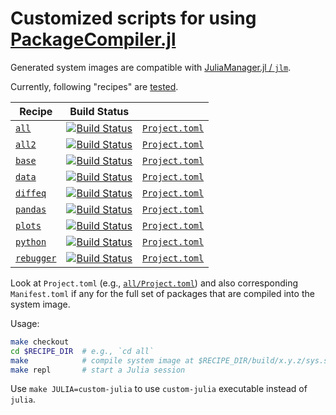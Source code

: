 # Customized scripts for using [PackageCompiler.jl](https://github.com/JuliaLang/PackageCompiler.jl)

Generated system images are compatible with
[JuliaManager.jl / `jlm`](https://github.com/tkf/JuliaManager.jl).

Currently, following "recipes" are [tested](https://travis-ci.com/tkf/julia-sysimage-recipes).

<!-- table start -->

| Recipe | Build Status |  |
| --- | --- | --- |
| [`all`](https://github.com/tkf/julia-sysimage-recipes/tree/all/master) | [![Build Status](https://travis-ci.com/tkf/julia-sysimage-recipes.svg?branch=all/master)](https://travis-ci.com/tkf/julia-sysimage-recipes/branches) | [`Project.toml`](https://github.com/tkf/julia-sysimage-recipes/blob/all/master/Project.toml) |
| [`all2`](https://github.com/tkf/julia-sysimage-recipes/tree/all2/master) | [![Build Status](https://travis-ci.com/tkf/julia-sysimage-recipes.svg?branch=all2/master)](https://travis-ci.com/tkf/julia-sysimage-recipes/branches) | [`Project.toml`](https://github.com/tkf/julia-sysimage-recipes/blob/all2/master/Project.toml) |
| [`base`](https://github.com/tkf/julia-sysimage-recipes/tree/base/master) | [![Build Status](https://travis-ci.com/tkf/julia-sysimage-recipes.svg?branch=base/master)](https://travis-ci.com/tkf/julia-sysimage-recipes/branches) | [`Project.toml`](https://github.com/tkf/julia-sysimage-recipes/blob/base/master/Project.toml) |
| [`data`](https://github.com/tkf/julia-sysimage-recipes/tree/data/master) | [![Build Status](https://travis-ci.com/tkf/julia-sysimage-recipes.svg?branch=data/master)](https://travis-ci.com/tkf/julia-sysimage-recipes/branches) | [`Project.toml`](https://github.com/tkf/julia-sysimage-recipes/blob/data/master/Project.toml) |
| [`diffeq`](https://github.com/tkf/julia-sysimage-recipes/tree/diffeq/master) | [![Build Status](https://travis-ci.com/tkf/julia-sysimage-recipes.svg?branch=diffeq/master)](https://travis-ci.com/tkf/julia-sysimage-recipes/branches) | [`Project.toml`](https://github.com/tkf/julia-sysimage-recipes/blob/diffeq/master/Project.toml) |
| [`pandas`](https://github.com/tkf/julia-sysimage-recipes/tree/pandas/master) | [![Build Status](https://travis-ci.com/tkf/julia-sysimage-recipes.svg?branch=pandas/master)](https://travis-ci.com/tkf/julia-sysimage-recipes/branches) | [`Project.toml`](https://github.com/tkf/julia-sysimage-recipes/blob/pandas/master/Project.toml) |
| [`plots`](https://github.com/tkf/julia-sysimage-recipes/tree/plots/master) | [![Build Status](https://travis-ci.com/tkf/julia-sysimage-recipes.svg?branch=plots/master)](https://travis-ci.com/tkf/julia-sysimage-recipes/branches) | [`Project.toml`](https://github.com/tkf/julia-sysimage-recipes/blob/plots/master/Project.toml) |
| [`python`](https://github.com/tkf/julia-sysimage-recipes/tree/python/master) | [![Build Status](https://travis-ci.com/tkf/julia-sysimage-recipes.svg?branch=python/master)](https://travis-ci.com/tkf/julia-sysimage-recipes/branches) | [`Project.toml`](https://github.com/tkf/julia-sysimage-recipes/blob/python/master/Project.toml) |
| [`rebugger`](https://github.com/tkf/julia-sysimage-recipes/tree/rebugger/master) | [![Build Status](https://travis-ci.com/tkf/julia-sysimage-recipes.svg?branch=rebugger/master)](https://travis-ci.com/tkf/julia-sysimage-recipes/branches) | [`Project.toml`](https://github.com/tkf/julia-sysimage-recipes/blob/rebugger/master/Project.toml) |

<!-- table end -->

Look at `Project.toml` (e.g.,
[`all/Project.toml`](https://github.com/tkf/julia-sysimage-recipes/blob/all/master/Project.toml))
and also corresponding `Manifest.toml` if any for the full set of
packages that are compiled into the system image.

Usage:

```sh
make checkout
cd $RECIPE_DIR  # e.g., `cd all`
make            # compile system image at $RECIPE_DIR/build/x.y.z/sys.so
make repl       # start a Julia session
```

Use `make JULIA=custom-julia` to use `custom-julia` executable instead
of `julia`.
